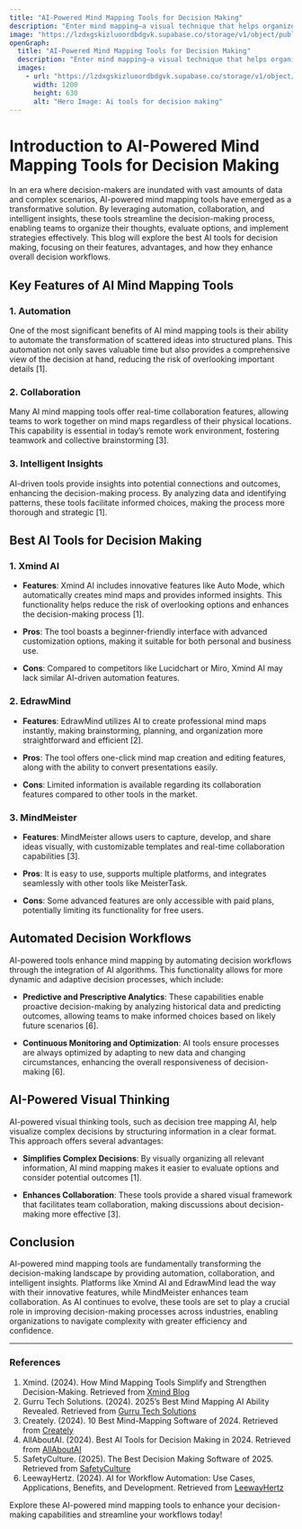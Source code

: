 ```yaml
---
title: "AI-Powered Mind Mapping Tools for Decision Making"
description: "Enter mind mapping—a visual technique that helps organize thoughts and information around a central topic."
image: "https://lzdxgskizluoordbdgvk.supabase.co/storage/v1/object/public/blog-images//descision-making.png"
openGraph:
  title: "AI-Powered Mind Mapping Tools for Decision Making"
  description: "Enter mind mapping—a visual technique that helps organize thoughts and information around a central topic."
  images:
    - url: "https://lzdxgskizluoordbdgvk.supabase.co/storage/v1/object/public/blog-images//descision-making.png"
      width: 1200
      height: 630
      alt: "Hero Image: Ai tools for decision making"
---
```




# Introduction to AI-Powered Mind Mapping Tools for Decision Making

In an era where decision-makers are inundated with vast amounts of data and complex scenarios, AI-powered mind mapping tools have emerged as a transformative solution. By leveraging automation, collaboration, and intelligent insights, these tools streamline the decision-making process, enabling teams to organize their thoughts, evaluate options, and implement strategies effectively. This blog will explore the best AI tools for decision making, focusing on their features, advantages, and how they enhance overall decision workflows.

## Key Features of AI Mind Mapping Tools

### 1. Automation
One of the most significant benefits of AI mind mapping tools is their ability to automate the transformation of scattered ideas into structured plans. This automation not only saves valuable time but also provides a comprehensive view of the decision at hand, reducing the risk of overlooking important details [1].

### 2. Collaboration
Many AI mind mapping tools offer real-time collaboration features, allowing teams to work together on mind maps regardless of their physical locations. This capability is essential in today’s remote work environment, fostering teamwork and collective brainstorming [3].

### 3. Intelligent Insights
AI-driven tools provide insights into potential connections and outcomes, enhancing the decision-making process. By analyzing data and identifying patterns, these tools facilitate informed choices, making the process more thorough and strategic [1].

## Best AI Tools for Decision Making

### 1. Xmind AI

- **Features**: Xmind AI includes innovative features like Auto Mode, which automatically creates mind maps and provides informed insights. This functionality helps reduce the risk of overlooking options and enhances the decision-making process [1].

- **Pros**: The tool boasts a beginner-friendly interface with advanced customization options, making it suitable for both personal and business use.

- **Cons**: Compared to competitors like Lucidchart or Miro, Xmind AI may lack similar AI-driven automation features.

### 2. EdrawMind

- **Features**: EdrawMind utilizes AI to create professional mind maps instantly, making brainstorming, planning, and organization more straightforward and efficient [2].

- **Pros**: The tool offers one-click mind map creation and editing features, along with the ability to convert presentations easily.

- **Cons**: Limited information is available regarding its collaboration features compared to other tools in the market.

### 3. MindMeister

- **Features**: MindMeister allows users to capture, develop, and share ideas visually, with customizable templates and real-time collaboration capabilities [3].

- **Pros**: It is easy to use, supports multiple platforms, and integrates seamlessly with other tools like MeisterTask.

- **Cons**: Some advanced features are only accessible with paid plans, potentially limiting its functionality for free users.

## Automated Decision Workflows

AI-powered tools enhance mind mapping by automating decision workflows through the integration of AI algorithms. This functionality allows for more dynamic and adaptive decision processes, which include:

- **Predictive and Prescriptive Analytics**: These capabilities enable proactive decision-making by analyzing historical data and predicting outcomes, allowing teams to make informed choices based on likely future scenarios [6].

- **Continuous Monitoring and Optimization**: AI tools ensure processes are always optimized by adapting to new data and changing circumstances, enhancing the overall responsiveness of decision-making [6].

## AI-Powered Visual Thinking

AI-powered visual thinking tools, such as decision tree mapping AI, help visualize complex decisions by structuring information in a clear format. This approach offers several advantages:

- **Simplifies Complex Decisions**: By visually organizing all relevant information, AI mind mapping makes it easier to evaluate options and consider potential outcomes [1].

- **Enhances Collaboration**: These tools provide a shared visual framework that facilitates team collaboration, making discussions about decision-making more effective [3].

## Conclusion

AI-powered mind mapping tools are fundamentally transforming the decision-making landscape by providing automation, collaboration, and intelligent insights. Platforms like Xmind AI and EdrawMind lead the way with their innovative features, while MindMeister enhances team collaboration. As AI continues to evolve, these tools are set to play a crucial role in improving decision-making processes across industries, enabling organizations to navigate complexity with greater efficiency and confidence.

---

### References

1. Xmind. (2024). How Mind Mapping Tools Simplify and Strengthen Decision-Making. Retrieved from [Xmind Blog](https://xmind.app/blog/how-mind-mapping-strengthen-decision-making/)
2. Gurru Tech Solutions. (2024). 2025’s Best Mind Mapping AI Ability Revealed. Retrieved from [Gurru Tech Solutions](https://www.edrawmind.com/article/2025-best-mind-mapping-ai-ability-revealed)
3. Creately. (2024). 10 Best Mind-Mapping Software of 2024. Retrieved from [Creately](https://creately.com/reviews/best-mind-mapping-software/)
4. AllAboutAI. (2024). Best AI Tools for Decision Making in 2024. Retrieved from [AllAboutAI](https://www.allaboutai.com/best-ai-tools/productivity/decision-making/)
5. SafetyCulture. (2025). The Best Decision Making Software of 2025. Retrieved from [SafetyCulture](https://safetyculture.com/app/decision-making-software/)
6. LeewayHertz. (2024). AI for Workflow Automation: Use Cases, Applications, Benefits, and Development. Retrieved from [LeewayHertz](https://www.leewayhertz.com/ai-for-workflow-automation/)

Explore these AI-powered mind mapping tools to enhance your decision-making capabilities and streamline your workflows today!